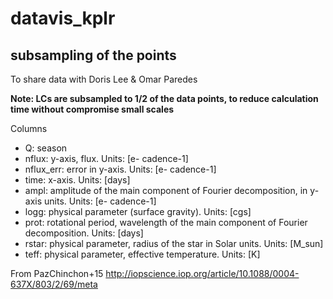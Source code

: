 # datavis_kplr
## subsampling of the points
To share data with Doris Lee & Omar Paredes

**Note: LCs are subsampled to 1/2 of the data points, to reduce calculation time without compromise small scales**

Columns
 - Q: season
 - nflux: y-axis, flux. Units: [e- cadence-1]
 - nflux_err: error in y-axis. Units: [e- cadence-1]
 - time: x-axis. Units: [days]
 - ampl: amplitude of the main component of Fourier decomposition, in y-axis units. Units: [e- cadence-1]
 - logg: physical parameter (surface gravity). Units: [cgs]
 - prot: rotational period, wavelength of the main component of Fourier decomposition. Units: [days]
 - rstar: physical parameter, radius of the star in Solar units. Units: [M_sun]
 - teff: physical parameter, effective temperature. Units: [K]
 
 From PazChinchon+15
 http://iopscience.iop.org/article/10.1088/0004-637X/803/2/69/meta
